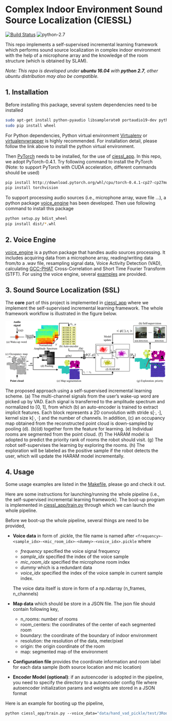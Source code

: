 # Complex Indoor Environment Sound Source Localization (CIESSL)

[![Build Status](https://travis-ci.com/TooSchoolForCool/CIESSL-py.svg?token=pTSTf8Kr3MZ8RE9G5srX&branch=master)](https://travis-ci.com/TooSchoolForCool/CIESSL-py) ![python-2.7](https://img.shields.io/badge/python-2.7-blue.svg)

This repo implements a self-supervised incremental learning framework which performs sound source localization in complex indoor environment with the help of a microphone array and the knowledge of the room structure (which is obtained by SLAM). 

*Note: This repo is developed under **ubuntu 16.04** with **python 2.7**, other ubuntu distribution may also be compatible.*

## 1. Installation

Before installing this package, several system dependencies need to be installed

```bash
sudo apt-get install python-pyaudio libsamplerate0 portaudio19-dev python-tk python-opencv
sudo pip install wheel
```

For Python dependencies, Python virtual environment [Virtualenv](https://virtualenv.pypa.io/en/stable/) or [virtualenvwrapper](https://virtualenvwrapper.readthedocs.io/en/latest/) is highly recommended. For installation detail, please follow the link above to install the python virtual environment.

Then [PyTorch](https://pytorch.org) needs to be installed, for the use of [ciessl_app](ciessl_app). In this repo, we adopt PyTorch-0.4.1. Try following command to install the PyTorch (Note: to support PyTorch with CUDA acceleration, different commands should be used)

```bash
pip install http://download.pytorch.org/whl/cpu/torch-0.4.1-cp27-cp27mu-linux_x86_64.whl
pip install torchvision
```

To support processing audio sources (i.e., microphone array, wave file ...), a python package [voice_engine](#2-voice-engine) has been developed. Then use following command to install this package

```bash
python setup.py bdist_wheel
pip install dist/*.whl
```

## 2. Voice Engine

[voice_engine](voice_engine) is a python package that handles audio sources processing. It includes acquiring data from a microphone array, reading/writing data from/to a .wav file, resampling signal data, Voice Activity Detection (VAD), calculating [GCC-PHAT](http://www.xavieranguera.com/phdthesis/node92.html) Cross-Correlation and Short Time Fourier Transform (STFT). For using the voice engine, several [examples](examples) are provided.

## 3. Sound Source Localization (SSL)

The **core** part of this project is implemented in [ciessl_app](ciessl_app) where we implement the self-supervised incremental learning framework. The whole framework workflow is illustrated in the figure below. 

![framework](demo/framework.png)

The proposed approach using a self-supervised incremental learning scheme. (a) The multi-channel signals from the user’s wake-up word are picked up by VAD. Each signal is transferred to the amplitude spectrum and normalized to [0, 1], from which (b) an auto-encoder is trained to extract implicit features. Each block represents a 2D convolution with stride s[·, ·], kernel size k[·, ·] and the number of channels. In addition, (c) an occupancy map obtained from the reconstructed point cloud is down-sampled by pooling (d). (b)(d) together form the feature for learning. (e) Individual rooms are segmented from the point cloud. (f) The HARAM model is adopted to predict the priority rank of rooms the robot should visit. (g) The robot self-supervises the learning by exploring the rooms. (h) The exploration will be labeled as the positive sample if the robot detects the user, which will update the HARAM model incrementally.

## 4. Usage

Some usage examples are listed in the [Makefile](Makefile), please go and check it out.

Here are some instructions for launching/running the whole pipeline (i.e., the self-supervised incremental learning framework). The boot-up program is implemented in [ciessl_app/train.py](ciessl_app/train.py) through which we can launch the whole pipeline. 

Before we boot-up the whole pipeline, several things are need to be provided,

- **Voice data** in form of .pickle, the file name is named after `<frequency>-<sample_idx>-<mic_room_idx>-<dummy>-<voice_idx>.pickle` where 

  - *frequency* specified the voice signal frequency
  - *sample_idx* specified the index of the voice sample
  - *mic_room_idx* specified the microphone room index
  - *dummy* which is a redundant data
  - *voice_idx* specified the index of the voice sample in current sample index. 

  The voice data itself is store in form of a np.ndarray (n_frames, n_channels)

- **Map data** which should be store in a JSON file. The json file should contain following key,
  - n_rooms: number of rooms
  - room_centers: the coordinates of the center of each segmented room
  - boundary: the coordinate of the boundary of indoor environment
  - resolution: the resolution of the data, meter/pixel
  - origin: the origin coordinate of the room
  - map: segmented map of the environment
- **Configuration file** provides the coordinate information and room label for each data sample (both source location and mic location)
- **Encoder Model (optional)**: if an autoencoder is adopted in the pipeline, you need to specify the directory to a autoencoder config file where autoencoder initialization params and weights are stored in a JSON format

Here is an example for booting up the pipeline,

```makefile
python ciessl_app/train.py --voice_data="data/hand_vad_pickle/test/3Room" --map_data="data/map/bh9f_lab_map.json" --config="ciessl_app/config/bh9f_3room.json" --mode="rl" --voice_feature="conv_enc" --model_type="haram" --voice_encoder="./data/model/stft_cae_subset_256.json" --map_feature="flooding" --n_mic=16 --lm_param=0.965 --save_train_hist="HARAM+AE" --save_trace="HARAM+AE/trace" --n_trails=1
```
